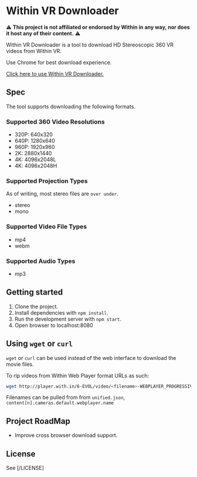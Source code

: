 # Within VR Downloader

:warning: **This project is not affiliated or endorsed by Within in any way, nor does it host any of their content.** :warning:

Within VR Downloader is a tool to download HD Stereoscopic 360 VR videos from Within VR.

Use Chrome for best download experience.

[Click here to use Within VR Downloader.](http://jordanmajd.com/within_vr_downloader/)

## Spec

The tool supports downloading the following formats.

### Supported 360 Video Resolutions

- 320P: 640x320
- 640P: 1280x640
- 960P: 1920x960
- 2K:   2880x1440
- 4K:   4096x2048L
- 4K:   4096x2048H

### Supported Projection Types

As of writing, most stereo files are `over under`.

- stereo
- mono

### Supported Video File Types

- mp4
- webm

### Supported Audio Types

- mp3

## Getting started

1. Clone the project.
1. Install dependencies with `npm install`.
1. Run the development server with `npm start`.
1. Open browser to localhost:8080

## Using `wget` or `curl`

`wget` or `curl` can be used instead of the web interface to download the movie files.

To rip videos from Within Web Player format URLs as such:

```bash
wget http://player.with.in/6-EVOL/video/<filename>-WEBPLAYER_PROGRESSIVE-<stereo/mono>-<resolution>.<filetype>
```

Filenames can be pulled from from `unified.json`, `content[n].cameras.default.webplayer.name` 

## Project RoadMap

- Improve cross browser download support.

## License

See [/LICENSE]
